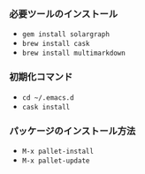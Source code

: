 ### 必要ツールのインストール
- `gem install solargraph`
- `brew install cask`
- `brew install multimarkdown`

### 初期化コマンド
- `cd ~/.emacs.d`
- `cask install`

### パッケージのインストール方法
- `M-x pallet-install`
- `M-x pallet-update`
